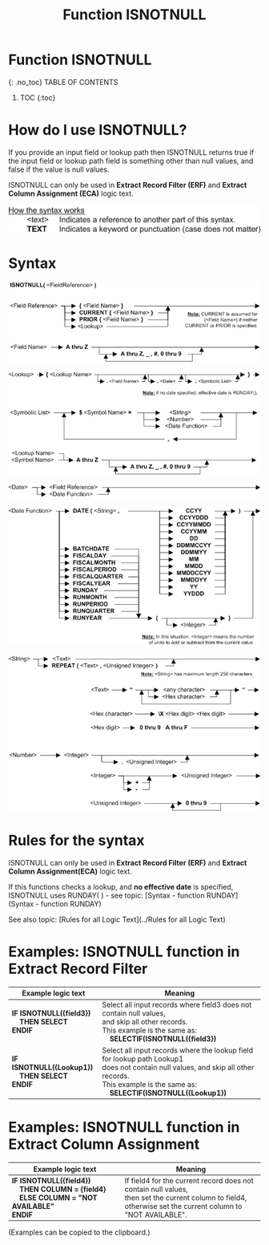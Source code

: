 ﻿---
layout: default
title: "Function ISNOTNULL"
parent: Functions
grand_parent: Workbench Logic Text Full Details
nav_order: 12
---
# Function ISNOTNULL
{: .no_toc}
TABLE OF CONTENTS 
1. TOC
{:toc}  


# How do I use ISNOTNULL? 

If you provide an input field or lookup path then ISNOTNULL returns true if the input field or lookup path field is something other than null values, and false if the value is null values.

ISNOTNULL can only be used in **Extract Record Filter (ERF)** and **Extract Column Assignment (ECA)** logic text.


![(Syntax Legend)](../../images/LTZZ_Syntax_legend.gif )

# Syntax 

![Function ISNOTNULL 1](../../images/LTSF_ISNOTNULL_01.gif)

![Function ISNOTNULL 2](../../images/LTSF_ISNOTNULL_02.gif)

![Function ISNOTNULL 3](../../images/LTSF_Date_01.gif)

![Function ISNOTNULL 4](../../images/LTSF_ISNOTNULL_03.gif)

![Function ISNOTNULL 5](../../images/LTSF_ISNOTNULL_04.gif)


# Rules for the syntax 

ISNOTNULL can only be used in **Extract Record Filter (ERF)** and **Extract Column Assignment(ECA)** logic text.

If this functions checks a lookup, and **no effective date** is specified, ISNOTNULL uses RUNDAY\( \) - see topic: [Syntax - function RUNDAY](Syntax - function RUNDAY)

See also topic: [Rules for all Logic Text](../Rules for all Logic Text) 


# Examples: ISNOTNULL function in Extract Record Filter 

|Example logic text|Meaning|
|------------------|-------|
|**IF ISNOTNULL({field3})<br>&nbsp;&nbsp;&nbsp;&nbsp;THEN SELECT<br>ENDIF**|Select all input records where field3 does not contain null values,<br>and skip all other records.<br>This example is the same as:<br>&nbsp;&nbsp;&nbsp;&nbsp;**SELECTIF(ISNOTNULL({field3})**|
|**IF ISNOTNULL({Lookup1})<br>&nbsp;&nbsp;&nbsp;&nbsp;THEN SELECT<br>ENDIF**|Select all input records where the lookup field for lookup path Lookup1<br>does not contain null values, and skip all other records.<br>This example is the same as:<br>&nbsp;&nbsp;&nbsp;&nbsp;**SELECTIF(ISNOTNULL({Lookup1})**|



# Examples: ISNOTNULL function in Extract Column Assignment 

|Example logic text|Meaning|
|------------------|-------|
|**IF ISNOTNULL({field4})<br>&nbsp;&nbsp;&nbsp;&nbsp;THEN COLUMN = {field4}<br>&nbsp;&nbsp;&nbsp;&nbsp;ELSE COLUMN = "NOT AVAILABLE"<br>ENDIF**|If field4 for the current record does not contain null values,<br>then set the current column to field4,<br>otherwise set the current column to "NOT AVAILABLE".|


  
  (Examples can be copied to the clipboard.)
  

